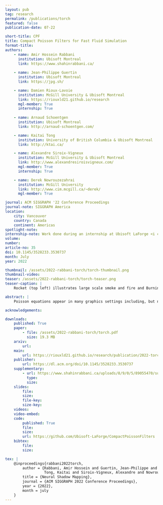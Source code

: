 ```yaml
---
layout: pub
tag: research
permalink: /publications/torch
featured: false
publication-date: 07-22

short-title: CPF
title: Compact Poisson Filters for Fast Fluid Simulation
format-title: 
authors:
    - name: Amir Hossein Rabbani
      institution: Ubisoft Montreal
      link: https://www.shahinrabbani.ca/
      
    - name: Jean-Philippe Guertin
      institution: Ubisoft Montreal
      link: https://jpg.sh/

    - name: Damien Rioux-Lavoie
      institution: McGill University & Ubisoft Montreal
      link: https://riouxld21.github.io/research
      mgl-member: True
      internship: True
      
    - name: Arnaud Schoentgen
      institution: Ubisoft Montreal
      link: http://arnaud-schoentgen.com/

    - name: Kaitai Tong
      institution: University of British Columbia & Ubisoft Montreal
      link: http://ktai.ca/

    - name: Alexandre Siroix-Vigneux
      institution: McGill University & Ubisoft Montreal
      link: http://www.alexandresiroisvigneux.com/
      mgl-member: True
      internship: True

    - name: Derek Nowrouzezahrai
      institution: McGill University
      link: http://www.cim.mcgill.ca/~derek/
      mgl-member: True

journal: ACM SIGGRAPH '22 Conference Proceedings
journal-note: SIGGRAPH America
location:
    city: Vancouver
    country: Canada
    continent: Americas
spotlight-note:
internship-note: Work done during an internship at Ubisoft LaForge <i class="bi bi-controller"></i>
volume:
number:
article-no: 35
doi: 10.1145/3528233.3530737
month: July
year: 2022

thumbnail: /assets/2022-rabbani-torch/torch-thumbnail.png
thumbnail-video:
teaser: /assets/2022-rabbani-torch/torch-teaser.png
teaser-caption: |
    Rocket (top left) illustrates large scale smoke and fire and BurningMan (bottom left) showcases a complex usercontrolled dynamic scene: our Poisson filter solver enforces incompressibility at interactive rates. Right: 50th-order inverse Poisson kernel, its first four rank terms and associated convolution filters.

abstract: |
    Poisson equations appear in many graphics settings including, but not limited to, physics-based fluid simulation. Numerical solvers for such problems strike context-specific memory, performance, stability and accuracy trade-offs. We propose a new Poisson filter-based solver that balances between the strengths of spectral and iterative methods. We derive universal Poisson kernels for forward and inverse Poisson problems, leveraging careful adaptive filter truncation to localize their extent, all while maintaining stability and accuracy. Iterative composition of our compact filters improves solver iteration time by orders-of-magnitude compared to optimized linear methods. While motivated by spectral formulations, we overcome important limitations of spectral methods while retaining many of their desirable properties. We focus on the application of our method to high-performance and high-fidelity fluid simulation, but we also demonstrate its broader applicability.

acknowledgements:

downloads:
    published: True
    paper:
        - file: /assets/2022-rabbani-torch/torch.pdf
          size: 19.3 MB
    arxiv:
        url:
    main:
        url: https://riouxld21.github.io/research/publication/2022-torch/
    publisher:
        url: https://dl.acm.org/doi/10.1145/3528233.3530737
    supplementary:
        - url: https://www.shahinrabbani.ca/uploads/8/9/0/5/89055470/supplementary.pdf
          type:
          size:
    slides:
        file:
        size:
        file-key:
        size-key:
    videos:
    video-embed:
    code:
        published: True
        file:
        size:
        url: https://github.com/Ubisoft-LaForge/CompactPoissonFilters
    bibtex:
        file:
        size:

tex: |
    @inproceedings{rabbani2022torch,
        author = {Rabbani, Amir Hossein and Guertin, Jean-Philippe and Rioux-Lavoie, Damien and Schoentgen, Arnaud and 
                  Tong, Kaitai and Siroix-Vigneux, Alexandre and Nowrouzezahrai, Derek},
        title = {Neural Shadow Mapping},
        journal = {ACM SIGGRAPH 2022 Conference Proceedings},
        year = {2022},
        month = july
    }
---
```

